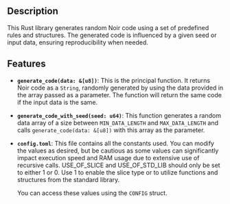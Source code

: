 ## Description

This Rust library generates random Noir code using a set of predefined rules and structures. The generated code is influenced by a given seed or input data, ensuring reproducibility when needed.

## Features

- **`generate_code(data: &[u8])`**: This is the principal function. It returns Noir code as a `String`, randomly generated by using the data provided in the array passed as a parameter. The function will return the same code if the input data is the same.

- **`generate_code_with_seed(seed: u64)`**: This function generates a random data array of a size between `MIN_DATA_LENGTH` and `MAX_DATA_LENGTH` and calls `generate_code(data: &[u8])` with this array as the parameter.

- **`config.toml`**: This file contains all the constants used. You can modify the values as desired, but be cautious as some values can significantly impact execution speed and RAM usage due to extensive use of recursive calls. USE_OF_SLICE and USE_OF_STD_LIB should only be set to either 1 or 0. Use 1 to enable the slice type or to utilize functions and structures from the standard library.
  
    You can access these values using the `CONFIG` struct.
